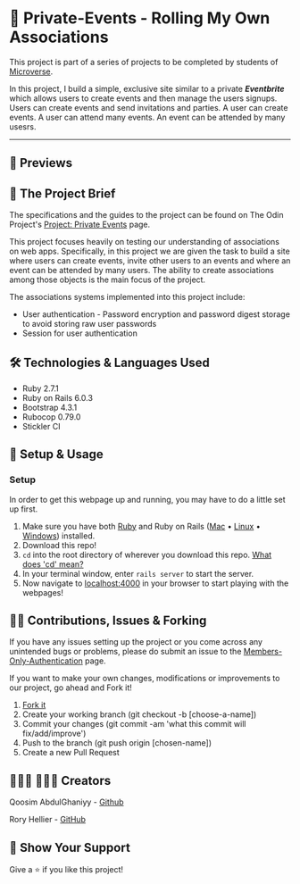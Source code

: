 # 🔐 Private-Events - Rolling My Own Associations

This project is part of a series of projects to be completed by students of [Microverse](https://www.microverse.org/).

In this project, I build a simple, exclusive site similar to a private <b><i>Eventbrite</i></b> which allows users to create events and then manage the users signups. Users can create events and send invitations and parties. A user can create events. A user can attend many events. An event can be attended by many usesrs.

***********

## 🎥 Previews


## 🎯 The Project Brief

The specifications and the guides to the project can be found on The Odin Project's [Project: Private Events](https://www.theodinproject.com/courses/ruby-on-rails/lessons/associations) page.

This project focuses heavily on testing our understanding of associations on web apps. Specifically, in this project we are given the task to build a site where users can create events, invite other users to an events and where an event can be attended by many users. The ability to create associations among those objects is the main focus of the project.

The associations systems implemented into this project include:
  - User authentication - Password encryption and password digest storage to avoid storing raw user passwords
  - Session for user authentication

## 🛠️ Technologies & Languages Used

- Ruby 2.7.1
- Ruby on Rails 6.0.3
- Bootstrap 4.3.1
- Rubocop 0.79.0
- Stickler CI

## 🔰 Setup & Usage

### Setup
In order to get this webpage up and running, you may have to do a little set up first.
  1. Make sure you have both [Ruby](https://www.ruby-lang.org/en/documentation/installation/) and Ruby on Rails ([Mac](https://gorails.com/setup/osx/10.15-catalina) • [Linux](https://gorails.com/setup/ubuntu/19.10) • [Windows](https://gorails.com/setup/windows/10)) installed.
  2. Download this repo!
  3. `cd` into the root directory of wherever you download this repo. [What does 'cd' mean?](https://www.macworld.com/article/2042378/master-the-command-line-navigating-files-and-folders.html)
  4. In your terminal window, enter `rails server` to start the server.
  5. Now navigate to [localhost:4000](localhost:4000) in your browser to start playing with the webpages!

## 🕺🏽 Contributions, Issues & Forking

If you have any issues setting up the project or you come across any unintended bugs or problems, please do submit an issue to the [Members-Only-Authentication](https://github.com/Rhelli/Members-Only-Authentication/issues) page.

If you want to make your own changes, modifications or improvements to our project, go ahead and Fork it!
1. [Fork it](https://github.com/Rhelli/Members-Only-Authentication/fork)
2. Create your working branch (git checkout -b [choose-a-name])
3. Commit your changes (git commit -am 'what this commit will fix/add/improve')
4. Push to the branch (git push origin [chosen-name])
5. Create a new Pull Request

## 👨🏽‍💻 💂🏽‍♂️ Creators

Qoosim AbdulGhaniyy - [Github](https://github.com/Qoosim)

Rory Hellier - [GitHub](https://github.com/Rhelli)

## 🎁 Show Your Support

Give a ⭐️ if you like this project!
